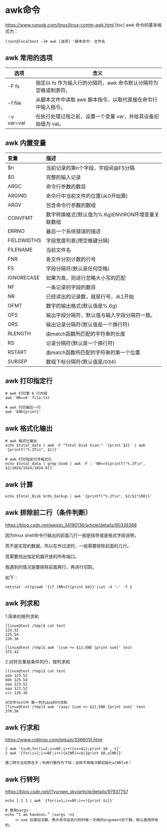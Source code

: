 # awk命令
https://www.runoob.com/linux/linux-comm-awk.html
[toc]
awk 命令的基本格式为：

```
[root@localhost ~]# awk [选项] '脚本命令' 文件名
```
## awk 常用的选项

| 选项       | 含义                                                         |
| ---------- | ------------------------------------------------------------ |
| -F fs      | 指定以 fs 作为输入行的分隔符，awk 命令默认分隔符为空格或制表符。 |
| -f file    | 从脚本文件中读取 awk 脚本指令，以取代直接在命令行中输入指令。 |
| -v var=val | 在执行处理过程之前，设置一个变量 var，并给其设备初始值为 val。 |

## awk 内置变量


| 变量        | 描述                                              |
| :---------- | :------------------------------------------------ |
| $n          | 当前记录的第n个字段，字段间由FS分隔               |
| $0          | 完整的输入记录                                    |
| ARGC        | 命令行参数的数目                                  |
| ARGIND      | 命令行中当前文件的位置(从0开始算)                 |
| ARGV        | 包含命令行参数的数组                              |
| CONVFMT     | 数字转换格式(默认值为%.6g)ENVIRON环境变量关联数组 |
| ERRNO       | 最后一个系统错误的描述                            |
| FIELDWIDTHS | 字段宽度列表(用空格键分隔)                        |
| FILENAME    | 当前文件名                                        |
| FNR         | 各文件分别计数的行号                              |
| FS          | 字段分隔符(默认是任何空格)                        |
| IGNORECASE  | 如果为真，则进行忽略大小写的匹配                  |
| NF          | 一条记录的字段的数目                              |
| NR          | 已经读出的记录数，就是行号，从1开始               |
| OFMT        | 数字的输出格式(默认值是%.6g)                      |
| OFS         | 输出字段分隔符，默认值与输入字段分隔符一致。      |
| ORS         | 输出记录分隔符(默认值是一个换行符)                |
| RLENGTH     | 由match函数所匹配的字符串的长度                   |
| RS          | 记录分隔符(默认是一个换行符)                      |
| RSTART      | 由match函数所匹配的字符串的第一个位置             |
| SUBSEP      | 数组下标分隔符(默认值是/034)                      |

## awk 打印指定行

```
# awk 打印第 6 行内容
awk 'NR==6' file.txt

# awk 打印最后一行
awk 'END{print}'
```

##  awk 格式化输出
```
# awk 格式化输出
echo $total_data | awk -F "Total Disk Size:" '{print $2}' | awk '{printf("%.3f\n", $1)}'

# awk 打印指定行并格式化
echo $total_data | grep Used | awk -F : 'NR==5{printf("%.3f\n", $2/1024/1024/1024.0)}'
```

## awk 计算

```
echo $Total_Disk $rds_backup | awk '{printf("%.2f\n", $2/$1*100)}'
```


## awk 排除前二行（条件判断）
https://blog.csdn.net/weixin_34190136/article/details/90338388

因为linux shell命令行输出的前面几行一般是指导或是格式字段说明，

而不是实现的数据，所以在作过滤时，一般需要排除前面的几行。

现需要找出指定机器开放的所有端口。

我遇到的情况是要排除前面两行，再进行切割。

如下：


```
netstat -nltp|awk '{if (NR>2){print $4}}'|cut -d ':' -f 2
```

## awk 列求和

1.简单的按列求和
```
[linux@test /tmp]$ cat test
123.52
125.54
126.36

[linux@test /tmp]$ awk '{sum += $1};END {print sum}' test
375.42
```
2.对符合某些条件的行，按列求和

```
[linux@test /tmp]$ cat test
aaa 123.52
bbb 125.54
aaa 123.52
aaa 123.52
ccc 126.36

对文件test中 第一列为aaa的行求和
[linux@test /tmp]$ awk '/aaa/ {sum += $2};END {print sum}' test
370.56
```

## awk 行求和
https://www.cnblogs.com/lottu/p/3366010.html


```
1 awk '{s=0;for(i=2;i<=NF;i++){s+=$i};print $0 , s}'
2 awk '{for(i=2;i<=NF;i++){a[NR]+=$i}print $0,a[NR]}'

第二种方法优势在于；利用行数作为下标；这样不用每次都初始化a[NR]=0！
```

## awk 行转列
https://blog.csdn.net/ITyunwei_sky/article/details/97937757


```
echo 1 2 3 | awk '{for(i=1;i<=NF;i++){print $i}}'

# 使用xargs：
echo “I am handson.” |xargs -n1
    -n num 后面加次数，表示命令在执行的时候一次用的argument的个数，默认是用所有的。
```
